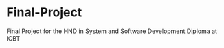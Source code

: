 Final-Project
=============

Final Project for the HND in System and Software Development Diploma at ICBT

